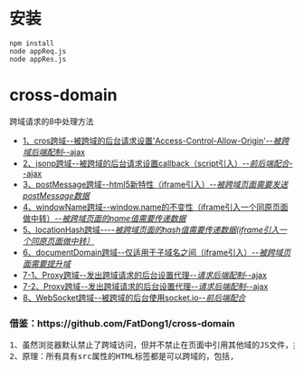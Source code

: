 # 安装  
```
npm install
node appReq.js  
node appRes.js
```


# cross-domain
跨域请求的8中处理方法
<ul>
    <li><a href="/cros.html"><span>1、cros跨域--</span>被跨域的后台请求设置'Access-Control-Allow-Origin'--<i>被跨域后端配制</i>--ajax</a></li>
    <li><a href="/jsonp.html"><span>2、jsonp跨域--</span>被跨域的后台请求设置callback（script引入）--<i>前后端配合</i>--ajax</a></li>
    <li><a href="/postmessage.html"><span>3、postMessage跨域--</span>html5新特性（iframe引入）--<i>被跨域页面需要发送postMessage数据</i></a></li>
    <li><a href="/windowname/a.html"><span>4、windowName跨域--</span>window.name的不变性（iframe引入一个同原页面做中转）--<i>被跨域页面的name值需要传递数据</i></a></li>
    <li><a href="/location_hash/a.html"><span>5、locationHash跨域--</span>--<i>被跨域页面的hash值需要传递数据(iframe引入一个同原页面做中转）</i></a></li>
    <li><a href="/domain.html"><span>6、documentDomain跨域--</span>仅适用于子域名之间（iframe引入）--<i>被跨域页面需要提升域</i></a></li>
    <li><a href="/proxy1.html"><span>7-1、Proxy跨域--</span>发出跨域请求的后台设置代理--<i>请求后端配制</i>--ajax</a></li>
    <li><a href="/proxy2.html"><span>7-2、Proxy跨域--</span>发出跨域请求的后台设置代理--<i>请求后端配制</i>--ajax</a></li>
    <li><a href="/webSocket.html"><span>8、WebSocket跨域--</span>被跨域的后台使用socket.io--<i>前后端配合</i></a></li>
</ul>


<h3>借鉴：https://github.com/FatDong1/cross-domain</h3>
<pre>
1、虽然浏览器默认禁止了跨域访问，但并不禁止在页面中引用其他域的JS文件，并可以自由执行引入的JS文件中的function（包括操作cookie、Dom等等）。根据这一点，可以方便地通过创建script节点的方法来实现完全跨域的通信。具体的做法可以参考YUI的Get Utility
2、原理：所有具有src属性的HTML标签都是可以跨域的，包括<img/>, <script/>
   限制：需要创建一个DOM对象，只能用于GET方法
</pre>
